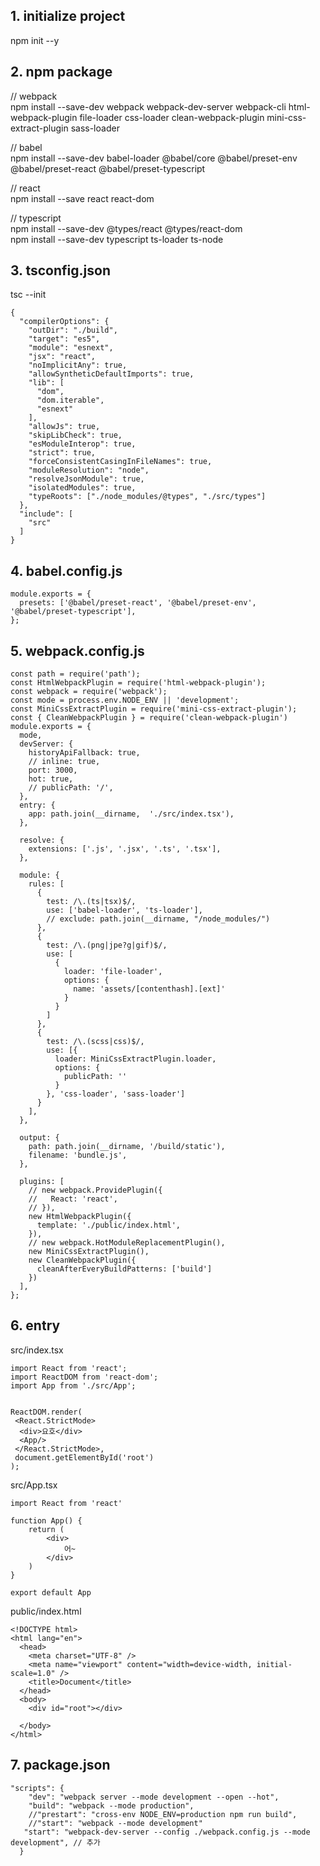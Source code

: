 ## 1. initialize project
npm init --y
## 2. npm package
// webpack  
npm install --save-dev webpack webpack-dev-server webpack-cli html-webpack-plugin file-loader css-loader clean-webpack-plugin mini-css-extract-plugin sass-loader 

// babel   
npm install --save-dev babel-loader @babel/core @babel/preset-env @babel/preset-react @babel/preset-typescript   

// react  
npm install --save react react-dom   

// typescript  
npm install --save-dev @types/react @types/react-dom   
npm install --save-dev typescript ts-loader ts-node

## 3. tsconfig.json
tsc --init  
```
{
  "compilerOptions": {
    "outDir": "./build",
    "target": "es5",
    "module": "esnext",
    "jsx": "react",
    "noImplicitAny": true,
    "allowSyntheticDefaultImports": true,
    "lib": [
      "dom",
      "dom.iterable",
      "esnext"
    ],
    "allowJs": true,
    "skipLibCheck": true,
    "esModuleInterop": true,
    "strict": true,
    "forceConsistentCasingInFileNames": true,
    "moduleResolution": "node",
    "resolveJsonModule": true,
    "isolatedModules": true,
    "typeRoots": ["./node_modules/@types", "./src/types"]
  },
  "include": [
    "src"
  ]
}
```
## 4. babel.config.js
```
module.exports = {
  presets: ['@babel/preset-react', '@babel/preset-env', '@babel/preset-typescript'],
};
```

## 5. webpack.config.js
```
const path = require('path');
const HtmlWebpackPlugin = require('html-webpack-plugin');
const webpack = require('webpack');
const mode = process.env.NODE_ENV || 'development';
const MiniCssExtractPlugin = require('mini-css-extract-plugin');
const { CleanWebpackPlugin } = require('clean-webpack-plugin')
module.exports = {
  mode,
  devServer: {
    historyApiFallback: true,
    // inline: true,
    port: 3000,
    hot: true,
    // publicPath: '/',
  },
  entry: {
    app: path.join(__dirname,  './src/index.tsx'),
  },

  resolve: {
    extensions: ['.js', '.jsx', '.ts', '.tsx'],
  },

  module: {
    rules: [
      {
        test: /\.(ts|tsx)$/,
        use: ['babel-loader', 'ts-loader'],
        // exclude: path.join(__dirname, "/node_modules/")
      },
      {
        test: /\.(png|jpe?g|gif)$/,
        use: [
          {
            loader: 'file-loader',
            options: {
              name: 'assets/[contenthash].[ext]'
            }
          }
        ]
      },
      {
        test: /\.(scss|css)$/,
        use: [{
          loader: MiniCssExtractPlugin.loader,
          options: {
            publicPath: ''
          }
        }, 'css-loader', 'sass-loader']
      }
    ],
  },

  output: {
    path: path.join(__dirname, '/build/static'),
    filename: 'bundle.js',
  },

  plugins: [
    // new webpack.ProvidePlugin({
    //   React: 'react',
    // }),
    new HtmlWebpackPlugin({
      template: './public/index.html',
    }),
    // new webpack.HotModuleReplacementPlugin(),
    new MiniCssExtractPlugin(),
    new CleanWebpackPlugin({
      cleanAfterEveryBuildPatterns: ['build']
    })
  ],
};
```
## 6. entry
src/index.tsx
```
import React from 'react';
import ReactDOM from 'react-dom'; 
import App from './src/App';

 
ReactDOM.render( 
 <React.StrictMode> 
  <div>요호</div>
  <App/>
 </React.StrictMode>,
 document.getElementById('root') 
);
```
src/App.tsx
```
import React from 'react'

function App() {
    return (
        <div>
            어~
        </div>
    )
}

export default App
```
public/index.html
```
<!DOCTYPE html>
<html lang="en">
  <head>
    <meta charset="UTF-8" />
    <meta name="viewport" content="width=device-width, initial-scale=1.0" />
    <title>Document</title>
  </head>
  <body>
    <div id="root"></div> 
   
  </body>
</html>
```

## 7. package.json
```
"scripts": {
    "dev": "webpack server --mode development --open --hot",
    "build": "webpack --mode production",
    //"prestart": "cross-env NODE_ENV=production npm run build",
    //"start": "webpack --mode development"
   "start": "webpack-dev-server --config ./webpack.config.js --mode development", // 추가
  }
```
